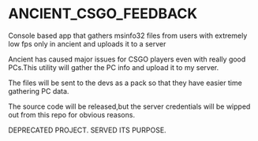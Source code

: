 # ANCIENT_CSGO_FEEDBACK


Console based app that gathers msinfo32 files from users with extremely low fps only in ancient and uploads it to a server

Ancient has caused major issues for CSGO players even with really good PCs.This utility will gather the PC info and upload it to my server.

The files will be sent to the devs as a pack so that they have easier time gathering PC data.

The source code will be released,but the server credentials will be wipped out from this repo for obvious reasons.


DEPRECATED PROJECT. SERVED ITS PURPOSE.


